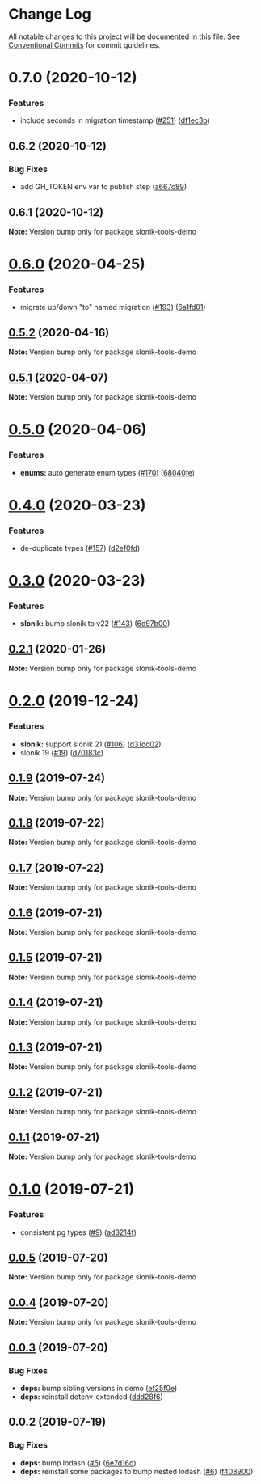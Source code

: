 # Change Log

All notable changes to this project will be documented in this file.
See [Conventional Commits](https://conventionalcommits.org) for commit guidelines.

# 0.7.0 (2020-10-12)


### Features

* include seconds in migration timestamp ([#251](https://github.com/mmkal/slonik-tools/issues/251)) ([df1ec3b](https://github.com/mmkal/slonik-tools/commit/df1ec3bea58482ce762acf1c35bb58c2fc7d8748))





## 0.6.2 (2020-10-12)


### Bug Fixes

* add GH_TOKEN env var to publish step ([a667c89](https://github.com/mmkal/slonik-tools/commit/a667c895893598b33a7909b0d3bf0a797094c3cc))





## 0.6.1 (2020-10-12)

**Note:** Version bump only for package slonik-tools-demo





# [0.6.0](https://github.com/mmkal/slonik-tools/compare/slonik-tools-demo@0.5.2...slonik-tools-demo@0.6.0) (2020-04-25)


### Features

* migrate up/down "to" named migration ([#193](https://github.com/mmkal/slonik-tools/issues/193)) ([6a1fd01](https://github.com/mmkal/slonik-tools/commit/6a1fd0108a360fe8a4f3a8dc6ae5b80b9676e432))





## [0.5.2](https://github.com/mmkal/slonik-tools/compare/slonik-tools-demo@0.5.1...slonik-tools-demo@0.5.2) (2020-04-16)

**Note:** Version bump only for package slonik-tools-demo






## [0.5.1](https://github.com/mmkal/slonik-tools/compare/slonik-tools-demo@0.5.0...slonik-tools-demo@0.5.1) (2020-04-07)

**Note:** Version bump only for package slonik-tools-demo






# [0.5.0](https://github.com/mmkal/slonik-tools/compare/slonik-tools-demo@0.4.0...slonik-tools-demo@0.5.0) (2020-04-06)


### Features

* **enums:** auto generate enum types ([#170](https://github.com/mmkal/slonik-tools/issues/170)) ([68040fe](https://github.com/mmkal/slonik-tools/commit/68040fe72f94acd1cb7c8e4672f0c8167cfa77fe))






# [0.4.0](https://github.com/mmkal/slonik-tools/compare/slonik-tools-demo@0.3.0...slonik-tools-demo@0.4.0) (2020-03-23)


### Features

* de-duplicate types ([#157](https://github.com/mmkal/slonik-tools/issues/157)) ([d2ef0fd](https://github.com/mmkal/slonik-tools/commit/d2ef0fd9da3f23a9e906b0c4ead3bd7af78d92e8))





# [0.3.0](https://github.com/mmkal/slonik-tools/compare/slonik-tools-demo@0.2.1...slonik-tools-demo@0.3.0) (2020-03-23)


### Features

* **slonik:** bump slonik to v22 ([#143](https://github.com/mmkal/slonik-tools/issues/143)) ([6d97b00](https://github.com/mmkal/slonik-tools/commit/6d97b00fd15b98d66d400d50b12979bab0e63d87))






## [0.2.1](https://github.com/mmkal/slonik-tools/compare/slonik-tools-demo@0.2.0...slonik-tools-demo@0.2.1) (2020-01-26)

**Note:** Version bump only for package slonik-tools-demo






# [0.2.0](https://github.com/mmkal/slonik-tools/compare/slonik-tools-demo@0.1.9...slonik-tools-demo@0.2.0) (2019-12-24)


### Features

* **slonik:** support slonik 21 ([#106](https://github.com/mmkal/slonik-tools/issues/106)) ([d31dc02](https://github.com/mmkal/slonik-tools/commit/d31dc02))
* slonik 19 ([#19](https://github.com/mmkal/slonik-tools/issues/19)) ([d70183c](https://github.com/mmkal/slonik-tools/commit/d70183c))





## [0.1.9](https://github.com/mmkal/slonik-tools/compare/slonik-tools-demo@0.1.8...slonik-tools-demo@0.1.9) (2019-07-24)

**Note:** Version bump only for package slonik-tools-demo





## [0.1.8](https://github.com/mmkal/slonik-tools/compare/slonik-tools-demo@0.1.7...slonik-tools-demo@0.1.8) (2019-07-22)

**Note:** Version bump only for package slonik-tools-demo





## [0.1.7](https://github.com/mmkal/slonik-tools/compare/slonik-tools-demo@0.1.6...slonik-tools-demo@0.1.7) (2019-07-22)

**Note:** Version bump only for package slonik-tools-demo





## [0.1.6](https://github.com/mmkal/slonik-tools/compare/slonik-tools-demo@0.1.5...slonik-tools-demo@0.1.6) (2019-07-21)

**Note:** Version bump only for package slonik-tools-demo





## [0.1.5](https://github.com/mmkal/slonik-tools/compare/slonik-tools-demo@0.1.4...slonik-tools-demo@0.1.5) (2019-07-21)

**Note:** Version bump only for package slonik-tools-demo





## [0.1.4](https://github.com/mmkal/slonik-tools/compare/slonik-tools-demo@0.1.3...slonik-tools-demo@0.1.4) (2019-07-21)

**Note:** Version bump only for package slonik-tools-demo





## [0.1.3](https://github.com/mmkal/slonik-tools/compare/slonik-tools-demo@0.1.2...slonik-tools-demo@0.1.3) (2019-07-21)

**Note:** Version bump only for package slonik-tools-demo





## [0.1.2](https://github.com/mmkal/slonik-tools/compare/slonik-tools-demo@0.1.1...slonik-tools-demo@0.1.2) (2019-07-21)

**Note:** Version bump only for package slonik-tools-demo





## [0.1.1](https://github.com/mmkal/slonik-tools/compare/slonik-tools-demo@0.1.0...slonik-tools-demo@0.1.1) (2019-07-21)

**Note:** Version bump only for package slonik-tools-demo





# [0.1.0](https://github.com/mmkal/slonik-tools/compare/slonik-tools-demo@0.0.5...slonik-tools-demo@0.1.0) (2019-07-21)


### Features

* consistent pg types ([#9](https://github.com/mmkal/slonik-tools/issues/9)) ([ad3214f](https://github.com/mmkal/slonik-tools/commit/ad3214f))





## [0.0.5](https://github.com/mmkal/slonik-tools/compare/slonik-tools-demo@0.0.4...slonik-tools-demo@0.0.5) (2019-07-20)

**Note:** Version bump only for package slonik-tools-demo





## [0.0.4](https://github.com/mmkal/slonik-tools/compare/slonik-tools-demo@0.0.3...slonik-tools-demo@0.0.4) (2019-07-20)

**Note:** Version bump only for package slonik-tools-demo





## [0.0.3](https://github.com/mmkal/slonik-tools/compare/slonik-tools-demo@0.0.2...slonik-tools-demo@0.0.3) (2019-07-20)


### Bug Fixes

* **deps:** bump sibling versions in demo ([ef25f0e](https://github.com/mmkal/slonik-tools/commit/ef25f0e))
* **deps:** reinstall dotenv-extended ([ddd28f6](https://github.com/mmkal/slonik-tools/commit/ddd28f6))





## 0.0.2 (2019-07-19)


### Bug Fixes

* **deps:** bump lodash ([#5](https://github.com/mmkal/slonik-tools/issues/5)) ([6e7d16d](https://github.com/mmkal/slonik-tools/commit/6e7d16d))
* **deps:** reinstall some packages to bump nested lodash ([#6](https://github.com/mmkal/slonik-tools/issues/6)) ([f408900](https://github.com/mmkal/slonik-tools/commit/f408900))
